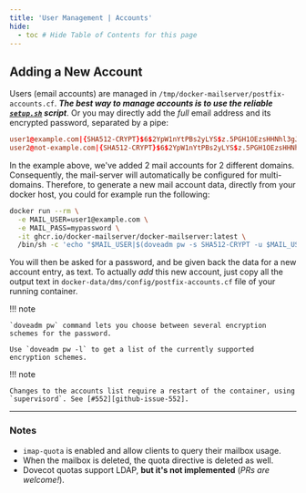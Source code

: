 ```yaml
---
title: 'User Management | Accounts'
hide:
  - toc # Hide Table of Contents for this page
---
```


## Adding a New Account

Users (email accounts) are managed in `/tmp/docker-mailserver/postfix-accounts.cf`. **_The best way to manage accounts is to use the reliable [`setup.sh`][docs-setupsh] script_**. Or you may directly add the _full_ email address and its encrypted password, separated by a pipe:

```cf
user1@example.com|{SHA512-CRYPT}$6$2YpW1nYtPBs2yLYS$z.5PGH1OEzsHHNhl3gJrc3D.YMZkvKw/vp.r5WIiwya6z7P/CQ9GDEJDr2G2V0cAfjDFeAQPUoopsuWPXLk3u1
user2@not-example.com|{SHA512-CRYPT}$6$2YpW1nYtPBs2yLYS$z.5PGH1OEzsHHNhl3gJrc3D.YMZkvKw/vp.r5WIiwya6z7P/CQ9GDEJDr2G2V0cAfjDFeAQPUoopsuWPXLk3u1
```

In the example above, we've added 2 mail accounts for 2 different domains. Consequently, the mail-server will automatically be configured for multi-domains. Therefore, to generate a new mail account data, directly from your docker host, you could for example run the following:

```sh
docker run --rm \
  -e MAIL_USER=user1@example.com \
  -e MAIL_PASS=mypassword \
  -it ghcr.io/docker-mailserver/docker-mailserver:latest \
  /bin/sh -c 'echo "$MAIL_USER|$(doveadm pw -s SHA512-CRYPT -u $MAIL_USER -p $MAIL_PASS)"' >> docker-data/dms/config/postfix-accounts.cf
```

You will then be asked for a password, and be given back the data for a new account entry, as text. To actually _add_ this new account, just copy all the output text in `docker-data/dms/config/postfix-accounts.cf` file of your running container.

!!! note

    `doveadm pw` command lets you choose between several encryption schemes for the password.

    Use `doveadm pw -l` to get a list of the currently supported encryption schemes.

!!! note

    Changes to the accounts list require a restart of the container, using `supervisord`. See [#552][github-issue-552].

---

### Notes

- `imap-quota` is enabled and allow clients to query their mailbox usage.
- When the mailbox is deleted, the quota directive is deleted as well.
- Dovecot quotas support LDAP, **but it's not implemented** (_PRs are welcome!_).

[docs-setupsh]: ../setup.sh.md
[github-issue-552]: https://github.com/docker-mailserver/docker-mailserver/issues/552
